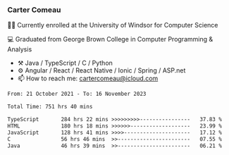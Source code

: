 ### Carter Comeau

🙋‍♂️ Currently enrolled at the University of Windsor for Computer Science

💻 Graduated from George Brown College in Computer Programming & Analysis

- ⚒️ Java / TypeScript / C / Python
- ⚙️ Angular / React / React Native / Ionic / Spring / ASP.net
- 📫 How to reach me: cartercomeau@icloud.com

<!--START_SECTION:waka-->

```txt
From: 21 October 2021 - To: 16 November 2023

Total Time: 751 hrs 40 mins

TypeScript       284 hrs 22 mins >>>>>>>>>----------------   37.83 %
HTML             180 hrs 18 mins >>>>>>-------------------   23.99 %
JavaScript       128 hrs 41 mins >>>>---------------------   17.12 %
C                56 hrs 46 mins  >>-----------------------   07.55 %
Java             46 hrs 39 mins  >>-----------------------   06.21 %
```

<!--END_SECTION:waka-->
